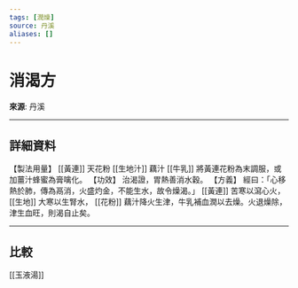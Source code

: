 ```yaml
---
tags: [潤燥]
source: 丹溪
aliases: []
---
```


# 消渴方

**來源**: 丹溪  

---

## 詳細資料
【製法用量】 [[黃連]] 天花粉 [[生地汁]] 藕汁 [[牛乳]] 將黃連花粉為末調服，或加薑汁蜂蜜為膏噙化。
【功效】
治渴證，胃熱善消水穀。
【方義】
經曰：「心移熱於肺，傳為鬲消，火盛灼金，不能生水，故令燥渴。」 [[黃連]] 苦寒以瀉心火， [[生地]] 大寒以生腎水， [[花粉]] 藕汁降火生津，牛乳補血潤以去燥。火退燥除，津生血旺，則渴自止矣。

---

## 比較
[[玉液湯]]
